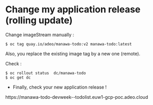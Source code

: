 # Change my application release (rolling update)


Change imageStream manually :

```
$ oc tag quay.io/adeo/manawa-todo:v2 manawa-todo:latest
```

Also, you replace the existing image tag by a new one (remote).


Check :

```
$ oc rollout status  dc/manawa-todo
$ oc get dc
```

* Finally, check your new application release !

https://manawa-todo-devweek-<LDAP>-todolist.euw1-gcp-poc.adeo.cloud


